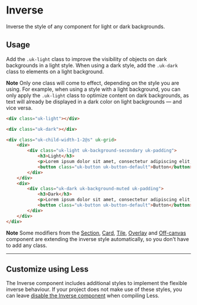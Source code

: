 # Inverse

<p class="uk-text-lead">Inverse the style of any component for light or dark backgrounds.</p>

## Usage

Add the `.uk-light` class to improve the visibility of objects on dark backgrounds in a light style. When using a dark style, add the `.uk-dark` class to elements on a light background.

**Note** Only one class will come to effect, depending on the style you are using. For example, when using a style with a light background, you can only apply the `.uk-light` class to optimize content on dark backgrounds, as text will already be displayed in a dark color on light backgrounds — and vice versa.

```html
<div class="uk-light"></div>

<div class="uk-dark"></div>
```

```html : uikit
<div class="uk-child-width-1-2@s" uk-grid>
    <div>
        <div class="uk-light uk-background-secondary uk-padding">
            <h3>Light</h3>
            <p>Lorem ipsum dolor sit amet, consectetur adipiscing elit, sed do eiusmod tempor incididunt ut labore et dolore magna aliqua.</p>
            <button class="uk-button uk-button-default">Button</button>
        </div>
    </div>
    <div>
        <div class="uk-dark uk-background-muted uk-padding">
            <h3>Dark</h3>
            <p>Lorem ipsum dolor sit amet, consectetur adipiscing elit, sed do eiusmod tempor incididunt ut labore et dolore magna aliqua.</p>
            <button class="uk-button uk-button-default">Button</button>
        </div>
    </div>
</div>
```

**Note** Some modifiers from the [Section](section.md), [Card](card.md), [Tile](tile.md), [Overlay](overlay.md) and [Off-canvas](offcanvas.md) component are extending the inverse style automatically, so you don't have to add any class.

***

## Customize using Less

The Inverse component includes additional styles to implement the flexible inverse behaviour. If your project does not make use of these styles, you can leave [disable the Inverse component](less.md#disable-inverse-component) when compiling Less.
